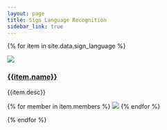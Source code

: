 ```yaml
---
layout: page
title: Sign Language Recognition
sidebar_link: true
---
```




{% for item in site.data.sign_language %}
<div class="item" >
<a href="{{item.url}}"><img class="item-image" src="/assets/projects/{{item.img}}"></a>

<div class="item-text">
<a href="{{item.url}}"> <h3>{{item.name}}</h3></a>
<p>{{item.desc}}</p>
</div>

<div>
{% for member in item.members %}
    <img class="item-collaborator" src="/assets/collaborators/{{member}}.png">
{% endfor %}  
</div>

</div>

{% endfor %}



